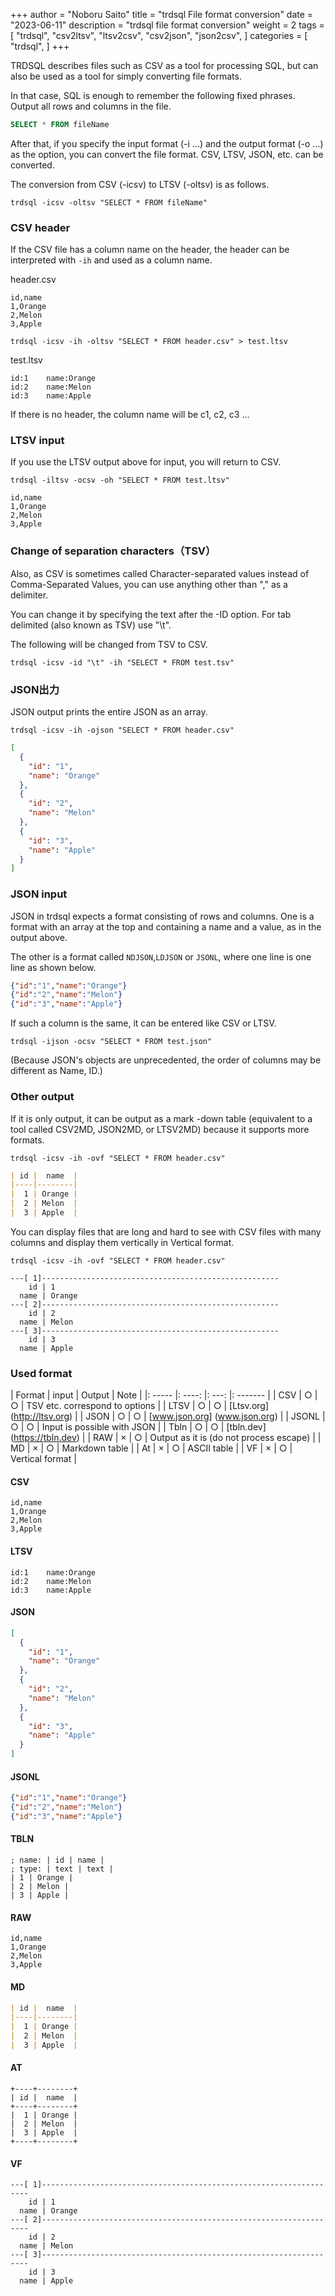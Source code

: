 +++
author = "Noboru Saito"
title = "trdsql File format conversion"
date = "2023-06-11"
description = "trdsql file format conversion"
weight = 2
tags = [
    "trdsql",
    "csv2ltsv",
    "ltsv2csv",
    "csv2json",
    "json2csv",
]
categories = [
    "trdsql",
]
+++

TRDSQL describes files such as CSV as a tool for processing SQL, but can also be used as a tool for simply converting file formats.

In that case, SQL is enough to remember the following fixed phrases.
Output all rows and columns in the file.

```SQL
SELECT * FROM fileName
```

After that, if you specify the input format (-i ...) and the output format (-o ...) as the option, you can convert the file format.
CSV, LTSV, JSON, etc. can be converted.

The conversion from CSV (-icsv) to LTSV (-oltsv) is as follows.

```console
trdsql -icsv -oltsv "SELECT * FROM fileName"
```

### CSV header

If the CSV file has a column name on the header, the header can be interpreted with `-ih` and used as a column name.

header.csv

```CSV
id,name
1,Orange
2,Melon
3,Apple
```

```console
trdsql -icsv -ih -oltsv "SELECT * FROM header.csv" > test.ltsv
```

test.ltsv

```LTSV
id:1	name:Orange
id:2	name:Melon
id:3	name:Apple
```

If there is no header, the column name will be c1, c2, c3 ...

### LTSV input

If you use the LTSV output above for input, you will return to CSV.

```console
trdsql -iltsv -ocsv -oh "SELECT * FROM test.ltsv"
```

```CSV
id,name
1,Orange
2,Melon
3,Apple
```

### Change of separation characters（TSV）

Also, as CSV is sometimes called Character-separated values instead of Comma-Separated Values, you can use anything other than "," as a delimiter.

You can change it by specifying the text after the -ID option.
For tab delimited (also known as TSV) use "\t".

The following will be changed from TSV to CSV.

```console
trdsql -icsv -id "\t" -ih "SELECT * FROM test.tsv"
```

### JSON出力

JSON output prints the entire JSON as an array.

```console
trdsql -icsv -ih -ojson "SELECT * FROM header.csv"
```

```JSON
[
  {
    "id": "1",
    "name": "Orange"
  },
  {
    "id": "2",
    "name": "Melon"
  },
  {
    "id": "3",
    "name": "Apple"
  }
]
```

### JSON input

JSON in trdsql expects a format consisting of rows and columns.
One is a format with an array at the top and containing a name and a value, as in the output above.

The other is a format called `NDJSON`,`LDJSON` or `JSONL`, where one line is one line as shown below.

```JSON
{"id":"1","name":"Orange"}
{"id":"2","name":"Melon"}
{"id":"3","name":"Apple"}
```

If such a column is the same, it can be entered like CSV or LTSV.

```console
trdsql -ijson -ocsv "SELECT * FROM test.json"
```

(Because JSON's objects are unprecedented, the order of columns may be different as Name, ID.)

### Other output

If it is only output, it can be output as a mark -down table (equivalent to a tool called CSV2MD, JSON2MD, or LTSV2MD) because it supports more formats.

```console
trdsql -icsv -ih -ovf "SELECT * FROM header.csv"
```

```markdown
| id |  name  |
|----|--------|
|  1 | Orange |
|  2 | Melon  |
|  3 | Apple  |
```

You can display files that are long and hard to see with CSV files with many columns and display them vertically in Vertical format.

```console
trdsql -icsv -ih -ovf "SELECT * FROM header.csv"
```

```
---[ 1]-----------------------------------------------------
    id | 1
  name | Orange
---[ 2]-----------------------------------------------------
    id | 2
  name | Melon
---[ 3]-----------------------------------------------------
    id | 3
  name | Apple
```

### Used format

| Format | input | Output | Note |
|: ----- |: ----: |: ---: |: ------- |
| CSV | ○ | ○ | TSV etc. correspond to options |
| LTSV | ○ | ○ | [Ltsv.org] (http://ltsv.org) |
| JSON | ○ | ○ | [www.json.org] (www.json.org) |
| JSONL | ○ | ○ | Input is possible with JSON |
| Tbln | ○ | ○ | [tbln.dev] (https://tbln.dev) |
| RAW | × | ○ | Output as it is (do not process escape) |
| MD | × | ○ | Markdown table |
| At | × | ○ | ASCII table |
| VF | × | ○ | Vertical format |

#### CSV

```CSV
id,name
1,Orange
2,Melon
3,Apple
```

#### LTSV

```LTSV
id:1	name:Orange
id:2	name:Melon
id:3	name:Apple
```

#### JSON

```JSON
[
  {
    "id": "1",
    "name": "Orange"
  },
  {
    "id": "2",
    "name": "Melon"
  },
  {
    "id": "3",
    "name": "Apple"
  }
]
```

#### JSONL

```JSON
{"id":"1","name":"Orange"}
{"id":"2","name":"Melon"}
{"id":"3","name":"Apple"}
```

#### TBLN

```TBLN
; name: | id | name |
; type: | text | text |
| 1 | Orange |
| 2 | Melon |
| 3 | Apple |
```

#### RAW

```CSV
id,name
1,Orange
2,Melon
3,Apple
```

#### MD

```Markdown
| id |  name  |
|----|--------|
|  1 | Orange |
|  2 | Melon  |
|  3 | Apple  |
```

#### AT

```AsciiTable
+----+--------+
| id |  name  |
+----+--------+
|  1 | Orange |
|  2 | Melon  |
|  3 | Apple  |
+----+--------+
```

#### VF

```VerticalFormat
---[ 1]-------------------------------------------------------------------
    id | 1
  name | Orange
---[ 2]-------------------------------------------------------------------
    id | 2
  name | Melon
---[ 3]-------------------------------------------------------------------
    id | 3
  name | Apple
```
